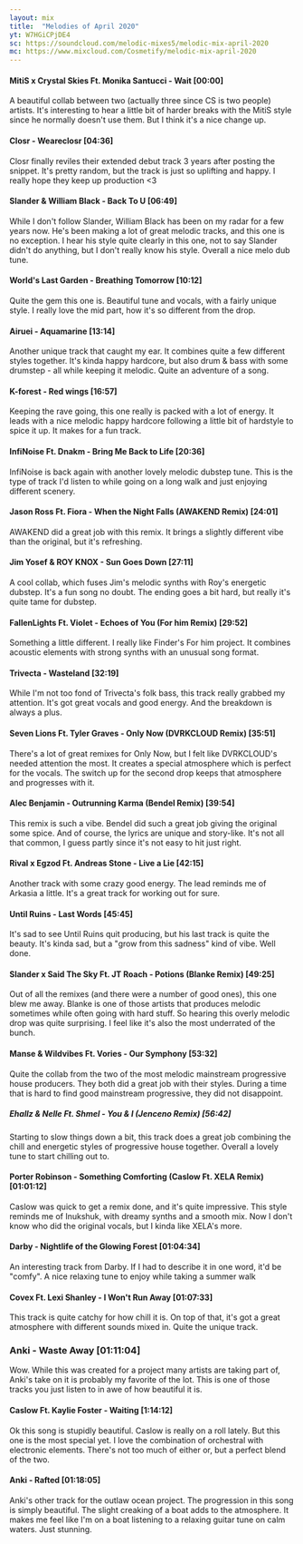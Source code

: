 ```yaml
---
layout: mix
title:  "Melodies of April 2020"
yt: W7HGiCPjDE4
sc: https://soundcloud.com/melodic-mixes5/melodic-mix-april-2020
mc: https://www.mixcloud.com/Cosmetify/melodic-mix-april-2020
---
```


#### MitiS x Crystal Skies Ft. Monika Santucci - Wait [00:00]
A beautiful collab between two (actually three since CS is two people) artists. It's interesting to hear a little bit of harder breaks with the MitiS style since he normally doesn't use them. But I think it's a nice change up.

#### Closr - Weareclosr [04:36]
Closr finally reviles their extended debut track 3 years after posting the snippet. It's pretty random, but the track is just so uplifting and happy. I really hope they keep up production <3

#### Slander & William Black - Back To U [06:49]
While I don't follow Slander, William Black has been on my radar for a few years now. He's been making a lot of great melodic tracks, and this one is no exception. I hear his style quite clearly in this one, not to say Slander didn't do anything, but I don't really know his style. Overall a nice melo dub tune.

#### World's Last Garden - Breathing Tomorrow [10:12]
Quite the gem this one is. Beautiful tune and vocals, with a fairly unique style. I really love the mid part, how it's so different from the drop.

#### Airuei - Aquamarine [13:14]
Another unique track that caught my ear. It combines quite a few different styles together. It's kinda happy hardcore, but also drum & bass with some drumstep - all while keeping it melodic. Quite an adventure of a song.

#### K-forest - Red wings [16:57]
Keeping the rave going, this one really is packed with a lot of energy. It leads with a nice melodic happy hardcore following a little bit of hardstyle to spice it up. It makes for a fun track.

#### InfiNoise Ft. Dnakm - Bring Me Back to Life [20:36]
InfiNoise is back again with another lovely melodic dubstep tune. This is the type of track I'd listen to while going on a long walk and just enjoying different scenery.

#### Jason Ross Ft. Fiora - When the Night Falls (AWAKEND Remix) [24:01]
AWAKEND did a great job with this remix. It brings a slightly different vibe than the original, but it's refreshing.

#### Jim Yosef & ROY KNOX - Sun Goes Down [27:11]
A cool collab, which fuses Jim's melodic synths with Roy's energetic dubstep. It's a fun song no doubt. The ending goes a bit hard, but really it's quite tame for dubstep.

#### FallenLights Ft. Violet - Echoes of You (For him Remix) [29:52]
Something a little different. I really like Finder's For him project. It combines acoustic elements with strong synths with an unusual song format.

#### Trivecta - Wasteland [32:19]
While I'm not too fond of Trivecta's folk bass, this track really grabbed my attention. It's got great vocals and good energy. And the breakdown is always a plus.

#### Seven Lions Ft. Tyler Graves - Only Now (DVRKCLOUD Remix) [35:51]
There's a lot of great remixes for Only Now, but I felt like DVRKCLOUD's needed attention the most. It creates a special atmosphere which is perfect for the vocals. The switch up for the second drop keeps that atmosphere and progresses with it.

#### Alec Benjamin - Outrunning Karma (Bendel Remix) [39:54]
This remix is such a vibe. Bendel did such a great job giving the original some spice. And of course, the lyrics are unique and story-like. It's not all that common, I guess partly since it's not easy to hit just right.

#### Rival x Egzod Ft. Andreas Stone - Live a Lie [42:15]
Another track with some crazy good energy. The lead reminds me of Arkasia a little. It's a great track for working out for sure.

#### Until Ruins - Last Words [45:45]
It's sad to see Until Ruins quit producing, but his last track is quite the beauty. It's kinda sad, but a "grow from this sadness" kind of vibe. Well done.

#### Slander x Said The Sky Ft. JT Roach - Potions (Blanke Remix) [49:25]
Out of all the remixes (and there were a number of good ones), this one blew me away. Blanke is one of those artists that produces melodic sometimes while often going with hard stuff. So hearing this overly melodic drop was quite surprising. I feel like it's also the most underrated of the bunch.

#### Manse & Wildvibes Ft. Vories - Our Symphony [53:32]
Quite the collab from the two of the most melodic mainstream progressive house producers. They both did a great job with their styles. During a time that is hard to find good mainstream progressive, they did not disappoint.

##### Ehallz & Nelle Ft. Shmel - You & I (Jenceno Remix) [56:42]
Starting to slow things down a bit, this track does a great job combining the chill and energetic styles of progressive house together. Overall a lovely tune to start chilling out to.

#### Porter Robinson - Something Comforting (Caslow Ft. XELA Remix) [01:01:12]
Caslow was quick to get a remix done, and it's quite impressive. This style reminds me of Inukshuk, with dreamy synths and a smooth mix. Now I don't know who did the original vocals, but I kinda like XELA's more.

#### Darby - Nightlife of the Glowing Forest [01:04:34]
An interesting track from Darby. If I had to describe it in one word, it'd be "comfy". A nice relaxing tune to enjoy while taking a summer walk

#### Covex Ft. Lexi Shanley - I Won't Run Away [01:07:33]
This track is quite catchy for how chill it is. On top of that, it's got a great atmosphere with different sounds mixed in. Quite the unique track.

### Anki - Waste Away [01:11:04]
Wow. While this was created for a project many artists are taking part of, Anki's take on it is probably my favorite of the lot. This is one of those tracks you just listen to in awe of how beautiful it is.

#### Caslow Ft. Kaylie Foster - Waiting [1:14:12]
Ok this song is stupidly beautiful. Caslow is really on a roll lately. But this one is the most special yet. I love the combination of orchestral with electronic elements. There's not too much of either or, but a perfect blend of the two.

#### Anki - Rafted [01:18:05]
Anki's other track for the outlaw ocean project. The progression in this song is simply beautiful. The slight creaking of a boat adds to the atmosphere. It makes me feel like I'm on a boat listening to a relaxing guitar tune on calm waters. Just stunning.